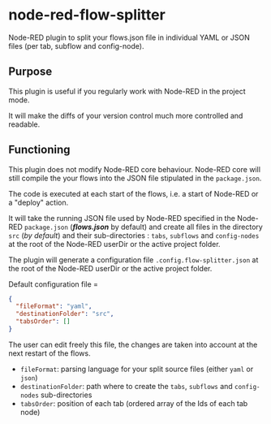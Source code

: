 # node-red-flow-splitter

Node-RED plugin to split your flows.json file in individual YAML or JSON files (per tab, subflow and config-node).

## Purpose

This plugin is useful if you regularly work with Node-RED in the project mode.

It will make the diffs of your version control much more controlled and readable.

## Functioning

This plugin does not modify Node-RED core behaviour. Node-RED core will still compile the your flows into the JSON file stipulated in the `package.json`.

The code is executed at each start of the flows, i.e. a start of Node-RED or a "deploy" action.

It will take the running JSON file used by Node-RED specified in the Node-RED `package.json` (**_flows.json_** by default) and create all files in the directory `src` (_by default_) and their sub-directories : `tabs`, `subflows` and `config-nodes` at the root of the Node-RED userDir or the active project folder.

The plugin will generate a configuration file `.config.flow-splitter.json` at the root of the Node-RED userDir or the active project folder.

Default configuration file =

```json
{
  "fileFormat": "yaml",
  "destinationFolder": "src",
  "tabsOrder": []
}
```

The user can edit freely this file, the changes are taken into account at the next restart of the flows.

- `fileFormat`: parsing language for your split source files (either `yaml` or `json`)
- `destinationFolder`: path where to create the `tabs`, `subflows` and `config-nodes` sub-directories
- `tabsOrder`: position of each tab (ordered array of the Ids of each tab node)
